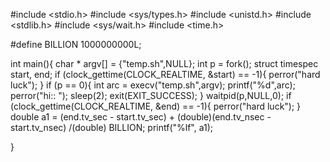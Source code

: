 #include <stdio.h>
#include <sys/types.h>
#include <unistd.h>
#include <stdlib.h>
#include <sys/wait.h>
#include <time.h>

#define BILLION 1000000000L;

int main(){
	char * argv[] = {"temp.sh",NULL};
	int p = fork();
	struct timespec start, end;
	if (clock_gettime(CLOCK_REALTIME, &start) == -1){
		perror("hard luck");
	}
	if (p == 0){
		int arc = execv("temp.sh",argv);
		printf("%d",arc);
		perror("hi:: ");
		sleep(2);
        	exit(EXIT_SUCCESS);
	}
	waitpid(p,NULL,0);
	if (clock_gettime(CLOCK_REALTIME, &end) == -1){
		perror("hard luck");
	}
	double a1 = (end.tv_sec - start.tv_sec) + (double)(end.tv_nsec - start.tv_nsec) /(double) BILLION;
	printf("%lf", a1);
	
}


